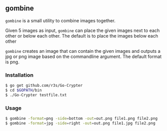 ## gombine

`gombine` is a small utility to combine images together.

Given 5 images as input, `gombine` can place the given
images next to each other or below each other. The default
is to place the images below each other

`gombine` creates an image that can contain the given
images and outputs a jpg or png image based on the
commandline argument. The default format is png.

### Installation
```sh
$ go get github.com/r3s/Go-Crypter
$ cd $GOPATH/bin
$ ./Go-Crypter testfile.txt
```
### Usage

```sh
$ gombine -format=png -side=bottom -out=out.png file1.png file2.png
$ gombine -format=jpg -side=right -out=out.png file1.jpg file2.png
```


